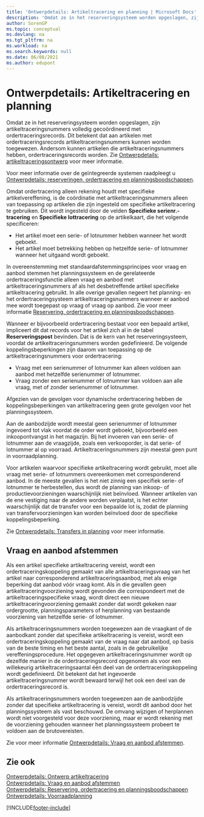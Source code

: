 ```yaml
---
title: 'Ontwerpdetails: Artikeltracering en planning | Microsoft Docs'
description: 'Omdat ze in het reserveringsysteem worden opgeslagen, zijn artikeltraceringsnummers volledig gecoördineerd met ordertraceringsrecords.'
author: SorenGP
ms.topic: conceptual
ms.devlang: na
ms.tgt_pltfrm: na
ms.workload: na
ms.search.keywords: null
ms.date: 06/08/2021
ms.author: edupont
---
```

# <a name="design-details-item-tracking-and-planning"></a><a name="design-details-item-tracking-and-planning"></a><a name="design-details-item-tracking-and-planning"></a>Ontwerpdetails: Artikeltracering en planning
Omdat ze in het reserveringsysteem worden opgeslagen, zijn artikeltraceringsnummers volledig gecoördineerd met ordertraceringsrecords. Dit betekent dat aan artikelen met ordertraceringsrecords artikeltraceringsnummers kunnen worden toegewezen. Andersom kunnen artikelen die artikeltraceringsnummers hebben, ordertraceringsrecords worden. Zie [Ontwerpdetails: artikeltraceringsontwerp](design-details-item-tracking-design.md) voor meer informatie.

Voor meer informatie over de geïntegreerde systemen raadpleegt u [Ontwerpdetails: reserveringen, ordertracering en planningsboodschappen](design-details-reservation-order-tracking-and-action-messaging.md).

Omdat ordertracering alleen rekening houdt met specifieke artikelvereffening, is de coördinatie met artikeltraceringsnummers alleen van toepassing op artikelen die zijn ingesteld om specifieke artikeltracering te gebruiken. Dit wordt ingesteld door de velden **Specifieke serienr.-tracering** en **Specifieke lottracering** op de artikelkaart, die het volgende specificeren:

- Het artikel moet een serie- of lotnummer hebben wanneer het wordt geboekt.
- Het artikel moet betrekking hebben op hetzelfde serie- of lotnummer wanneer het uitgaand wordt geboekt.

In overeenstemming met standaardafstemmingsprincipes voor vraag en aanbod stemmen het planningssysteem en de gerelateerde ordertraceringsfunctie alleen vraag en aanbod met artikeltraceringsnummers af als het desbetreffende artikel specifieke artikeltracering gebruikt. In alle overige gevallen negeert het planning- en het ordertraceringsysteem artikeltraceringsnummers wanneer er aanbod mee wordt toegepast op vraag of vraag op aanbod. Zie voor meer informatie [Reservering, ordertracering en planningsboodschappen](design-details-reservation-order-tracking-and-action-messaging.md).

Wanneer er bijvoorbeeld ordertracering bestaat voor een bepaald artikel, impliceert dit dat records voor het artikel zich al in de tabel **Reserveringspost** bevinden. Dat is de kern van het reserveringsysteem, voordat de artikeltraceringsnummers worden gedefinieerd. De volgende koppelingsbeperkingen zijn daarom van toepassing op de artikeltraceringsnummers voor ordertracering:

- Vraag met een serienummer of lotnummer kan alleen voldoen aan aanbod met hetzelfde serienummer of lotnummer.
- Vraag zonder een serienummer of lotnummer kan voldoen aan alle vraag, met of zonder serienummer of lotnummer.

Afgezien van de gevolgen voor dynamische ordertracering hebben de koppelingsbeperkingen van artikeltracering geen grote gevolgen voor het planningssysteem.

Aan de aanbodzijde wordt meestal geen serienummer of lotnummer ingevoerd tot vlak voordat de order wordt geboekt, bijvoorbeeld een inkoopontvangst in het magazijn. Bij het invoeren van een serie- of lotnummer aan de vraagzijde, zoals een verkooporder, is dat serie- of lotnummer al op voorraad. Artikeltraceringsnummers zijn meestal geen punt in voorraadplanning.

Voor artikelen waarvoor specifieke artikeltracering wordt gebruikt, moet alle vraag met serie- of lotnummers overeenkomen met corresponderend aanbod. In de meeste gevallen is het niet zinnig een specifiek serie- of lotnummer te herbestellen, dus wordt de planning van inkoop- of productievoorzieningen waarschijnlijk niet beïnvloed. Wanneer artikelen van de ene vestiging naar de andere worden verplaatst, is het echter waarschijnlijk dat de transfer voor een bepaalde lot is, zodat de planning van transfervoorzieningen kan worden beïnvloed door de specifieke koppelingsbeperking.

Zie [Ontwerpdetails: Transfers in planning](design-details-transfers-in-planning.md) voor meer informatie.

## <a name="balancing-demand-and-supply"></a><a name="balancing-demand-and-supply"></a><a name="balancing-demand-and-supply"></a>Vraag en aanbod afstemmen
Als een artikel specifieke artikeltracering vereist, wordt een ordertraceringskoppeling gemaakt van alle artikeltraceringsvraag van het artikel naar corresponderend artikeltraceringsaanbod, met als enige beperking dat aanbod vóór vraag komt. Als in die gevallen geen artikeltraceringvoorziening wordt gevonden die correspondeert met de artikeltraceringspecifieke vraag, wordt direct een nieuwe artikeltraceringvoorziening gemaakt zonder dat wordt gekeken naar ordergrootte, planningsparameters of herplanning van bestaande voorziening van hetzelfde serie- of lotnummer.

Als artikeltraceringsnummers worden toegewezen aan de vraagkant of de aanbodkant zonder dat specifieke artikeltracering is vereist, wordt een ordertraceringskoppeling gemaakt van de vraag naar dat aanbod, op basis van de beste timing en het beste aantal, zoals in de gebruikelijke vereffeningsprocedure. Het opgegeven artikeltraceringsnummer wordt op dezelfde manier in de ordertraceringsrecord opgenomen als voor een willekeurig artikeltraceringsaantal één deel van de ordertraceringskoppeling wordt gedefinieerd. Dit betekent dat het ingevoerde artikeltraceringsnummer wordt bewaard terwijl het ook een deel van de ordertraceringsrecord is.

Als artikeltraceringsnummers worden toegewezen aan de aanbodzijde zonder dat specifieke artikeltracering is vereist, wordt dit aanbod door het planningssysteem als vast beschouwd. De omvang wijzigen of herplannen wordt niet voorgesteld voor deze voorziening, maar er wordt rekening met de voorziening gehouden wanneer het planningssysteem probeert te voldoen aan de brutovereisten.

Zie voor meer informatie [Ontwerpdetails: Vraag en aanbod afstemmen](design-details-balancing-demand-and-supply.md).  

## <a name="see-also"></a><a name="see-also"></a><a name="see-also"></a>Zie ook
[Ontwerpdetails: Ontwerp artikeltracering](design-details-item-tracking-design.md)  
[Ontwerpdetails: Vraag en aanbod afstemmen](design-details-balancing-demand-and-supply.md)  
[Ontwerpdetails: Reservering, ordertracering en planningsboodschappen](design-details-reservation-order-tracking-and-action-messaging.md)   
[Ontwerpdetails: Voorraadplanning](design-details-supply-planning.md)  


[!INCLUDE[footer-include](includes/footer-banner.md)]
